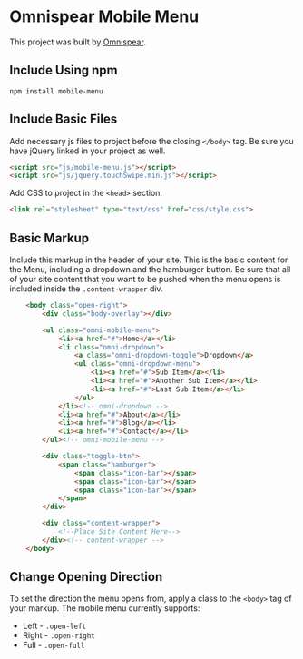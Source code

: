 # Omnispear Mobile Menu

This project was built by [Omnispear](http://www.omnispear.com/).

## Include Using npm

`npm install mobile-menu`

## Include Basic Files

Add necessary js files to project before the closing `</body>` tag. Be sure you have jQuery linked in your project as well.

```html
<script src="js/mobile-menu.js"></script>
<script src="js/jquery.touchSwipe.min.js"></script>
```

Add CSS to project in the `<head>` section.

```html
<link rel="stylesheet" type="text/css" href="css/style.css">
```

## Basic Markup

Include this markup in the header of your site. This is the basic content for the Menu, including a dropdown and the hamburger button. Be sure that all of your site content that you want to be pushed when the menu opens is included inside the `.content-wrapper` div.

```html
    <body class="open-right">
        <div class="body-overlay"></div>

        <ul class="omni-mobile-menu">
            <li><a href="#">Home</a></li>
            <li class="omni-dropdown">
                <a class="omni-dropdown-toggle">Dropdown</a>
                <ul class="omni-dropdown-menu">
                    <li><a href="#">Sub Item</a></li>
                    <li><a href="#">Another Sub Item</a></li>
                    <li><a href="#">Last Sub Item</a></li>
                </ul>
            </li><!-- omni-dropdown -->
            <li><a href="#">About</a></li>
            <li><a href="#">Blog</a></li>
            <li><a href="#">Contact</a></li>
        </ul><!-- omni-mobile-menu -->

        <div class="toggle-btn">
            <span class="hamburger">
                <span class="icon-bar"></span>
                <span class="icon-bar"></span>
                <span class="icon-bar"></span>
            </span>
        </div>

        <div class="content-wrapper">
            <!--Place Site Content Here-->
        </div><!-- content-wrapper -->
    </body>
```

## Change Opening Direction

To set the direction the menu opens from, apply a class to the `<body>` tag of your markup. The mobile menu currently supports:

* Left - `.open-left`
* Right - `.open-right`
* Full - `.open-full`